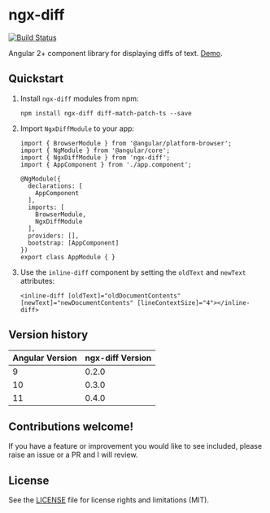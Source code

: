# ngx-diff

[![Build Status](https://travis-ci.org/rars/ngx-diff.svg?branch=master)](https://travis-ci.org/rars/ngx-diff)

Angular 2+ component library for displaying diffs of text. [Demo](https://rars.github.io/ngx-diff/).

## Quickstart

1. Install `ngx-diff` modules from npm:
   ```
   npm install ngx-diff diff-match-patch-ts --save
   ```
2. Import `NgxDiffModule` to your app:

   ```
   import { BrowserModule } from '@angular/platform-browser';
   import { NgModule } from '@angular/core';
   import { NgxDiffModule } from 'ngx-diff';
   import { AppComponent } from './app.component';

   @NgModule({
     declarations: [
       AppComponent
     ],
     imports: [
       BrowserModule,
       NgxDiffModule
     ],
     providers: [],
     bootstrap: [AppComponent]
   })
   export class AppModule { }
   ```

3. Use the `inline-diff` component by setting the `oldText` and `newText` attributes:
   ```
   <inline-diff [oldText]="oldDocumentContents" [newText]="newDocumentContents" [lineContextSize]="4"></inline-diff>
   ```

## Version history

| Angular Version | ngx-diff Version |
| --------------- | ---------------- |
| 9               | 0.2.0            |
| 10              | 0.3.0            |
| 11              | 0.4.0            |

## Contributions welcome!

If you have a feature or improvement you would like to see included, please raise an issue or a PR and I will review.

## License

See the [LICENSE](LICENSE.md) file for license rights and limitations (MIT).
